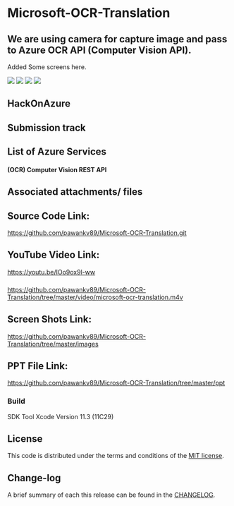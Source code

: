 # Microsoft-OCR-Translation

## We are using camera for capture image and pass to Azure OCR API (Computer Vision API).

Added Some screens here.

![](https://github.com/pawankv89/Microsoft-OCR-Translation/blob/master/images/screen_1.PNG)
![](https://github.com/pawankv89/Microsoft-OCR-Translation/blob/master/images/screen_2.PNG)
![](https://github.com/pawankv89/Microsoft-OCR-Translation/blob/master/images/screen_3.PNG)
![](https://github.com/pawankv89/Microsoft-OCR-Translation/blob/master/images/screen_4.PNG)

## HackOnAzure

## Submission track


## List of Azure Services

#### (OCR) Computer Vision REST API 

## Associated attachments/ files

## Source Code Link: 
https://github.com/pawankv89/Microsoft-OCR-Translation.git

## YouTube Video Link: 
https://youtu.be/IOo9ox9l-ww
###
https://github.com/pawankv89/Microsoft-OCR-Translation/tree/master/video/microsoft-ocr-translation.m4v

## Screen Shots Link:
https://github.com/pawankv89/Microsoft-OCR-Translation/tree/master/images

## PPT File Link:
https://github.com/pawankv89/Microsoft-OCR-Translation/tree/master/ppt


### Build
SDK Tool  Xcode
Version 11.3 (11C29)


## License

This code is distributed under the terms and conditions of the [MIT license](LICENSE).

## Change-log

A brief summary of each this release can be found in the [CHANGELOG](CHANGELOG.mdown). 
